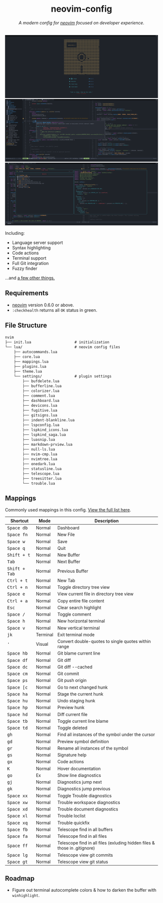 <div align="center">
  <h1>neovim-config</h1>

  <h6>A modern config for <a href="https://neovim.io">neovim</a> focused on developer experience.</h6>
</div>

![dashboard](./images/dashboard.png "dashboard")
![git-blame](./images/git-blame.png "git-blame")
![telescope](./images/telescope.png "telescope")

Including:

- Language server support
- Syntax highlighting
- Code actions
- Terminal support
- Full Git integration
- Fuzzy finder

...and [a few other things.](https://github.com/ahashim/neovim-config/blob/main/lua/plugins.lua)

## Requirements

- [neovim](https://neovim.io) version 0.6.0 or above.
- `:checkhealth` returns all `OK` status in green.

## File Structure

    nvim
    ├── init.lua                    # initialization
    └── lua/                        # neovim config files
        ├── autocommands.lua
        ├── core.lua
        ├── mappings.lua
        ├── plugins.lua
        ├── theme.lua
        └── settings/               # plugin settings
            ├── bufdelete.lua
            ├── bufferline.lua
            ├── colorizer.lua
            ├── comment.lua
            ├── dashboard.lua
            ├── devicons.lua
            ├── fugitive.lua
            ├── gitsigns.lua
            ├── indent-blankline.lua
            ├── lspconfig.lua
            ├── lspkind_icons.lua
            ├── lspkind_saga.lua
            ├── luasnip.lua
            ├── markdown-prview.lua
            ├── null-ls.lua
            ├── nvim-cmp.lua
            ├── nvimtree.lua
            ├── onedark.lua
            ├── statusline.lua
            ├── telescope.lua
            ├── treesitter.lua
            └── trouble.lua

## Mappings

Commonly used mappings in this config. [View the full list here](https://github.com/ahashim/neovim-config/blob/main/lua/mappings.lua#L1).

| Shortcut               | Mode     | Description                                                               |
| ---------------------- | -------- | ------------------------------------------------------------------------- |
| <kbd>Space db</kbd>    | Normal   | Dashboard                                                                 |
| <kbd>Space fn</kbd>    | Normal   | New File                                                                  |
| <kbd>Space w</kbd>     | Normal   | Save                                                                      |
| <kbd>Space q</kbd>     | Normal   | Quit                                                                      |
| <kbd>Shift + t</kbd>   | Normal   | New Buffer                                                                |
| <kbd>Tab</kbd>         | Normal   | Next Buffer                                                               |
| <kbd>Shift + Tab</kbd> | Normal   | Previous Buffer                                                           |
| <kbd>Ctrl + t</kbd>    | Normal   | New Tab                                                                   |
| <kbd>Ctrl + n</kbd>    | Normal   | Toggle directory tree view                                                |
| <kbd>Space e</kbd>     | Normal   | View current file in directory tree view                                  |
| <kbd>Ctrl + a</kbd>    | Normal   | Copy entire file content                                                  |
| <kbd>Esc</kbd>         | Normal   | Clear search highlight                                                    |
| <kbd>Space /</kbd>     | Normal   | Toggle comment                                                            |
| <kbd>Space h</kbd>     | Normal   | New horizontal terminal                                                   |
| <kbd>Space v</kbd>     | Normal   | New vertical terminal                                                     |
| <kbd>jk</kbd>          | Terminal | Exit terminal mode                                                        |
| <kbd>'</kbd>           | Visual   | Convert double-quotes to single quotes within range                       |
| <kbd>Space hb</kbd>    | Normal   | Git blame current line                                                    |
| <kbd>Space df</kbd>    | Normal   | Git diff                                                                  |
| <kbd>Space dc</kbd>    | Normal   | Git diff --cached                                                         |
| <kbd>Space cm</kbd>    | Normal   | Git commit                                                                |
| <kbd>Space ps</kbd>    | Normal   | Git push origin                                                           |
| <kbd>Space \[c</kbd>   | Normal   | Go to next changed hunk                                                   |
| <kbd>Space ha</kbd>    | Normal   | Stage the current hunk                                                    |
| <kbd>Space hu</kbd>    | Normal   | Undo staging hunk                                                         |
| <kbd>Space hp</kbd>    | Normal   | Preview hunk                                                              |
| <kbd>Space hd</kbd>    | Normal   | Diff current file                                                         |
| <kbd>Space tb</kbd>    | Normal   | Toggle current line blame                                                 |
| <kbd>Space td</kbd>    | Normal   | Toggle deleted                                                            |
| <kbd>gh</kbd>          | Normal   | Find all instances of the symbol under the cursor                         |
| <kbd>gd</kbd>          | Normal   | Preview symbol definition                                                 |
| <kbd>gr</kbd>          | Normal   | Rename all instances of the symbol                                        |
| <kbd>gs</kbd>          | Normal   | Signature help                                                            |
| <kbd>gx</kbd>          | Normal   | Code actions                                                              |
| <kbd>K</kbd>           | Normal   | Hover documentation                                                       |
| <kbd>go</kbd>          | Ex       | Show line diagnostics                                                     |
| <kbd>gj</kbd>          | Normal   | Diagnostics jump next                                                     |
| <kbd>gk</kbd>          | Normal   | Diagnostics jump previous                                                 |
| <kbd>Space xx</kbd>    | Normal   | Toggle Trouble diagnostics                                                |
| <kbd>Space xw</kbd>    | Normal   | Trouble workspace diagnostics                                             |
| <kbd>Space xd</kbd>    | Normal   | Trouble document diagnostics                                              |
| <kbd>Space xl</kbd>    | Normal   | Trouble loclist                                                           |
| <kbd>Space xq</kbd>    | Normal   | Trouble quickfix                                                          |
| <kbd>Space fb</kbd>    | Normal   | Telescope find in all buffers                                             |
| <kbd>Space fa</kbd>    | Normal   | Telescope find in all files                                               |
| <kbd>Space ff</kbd>    | Normal   | Telescope find in all files (exluding hidden files & those in .gitignore) |
| <kbd>Space lg</kbd>    | Normal   | Telescope view git commits                                                |
| <kbd>Space gt</kbd>    | Normal   | Telescope view git status                                                 |

## Roadmap

- Figure out terminal autocomplete colors & how to darken the buffer with `winhighlight`.
